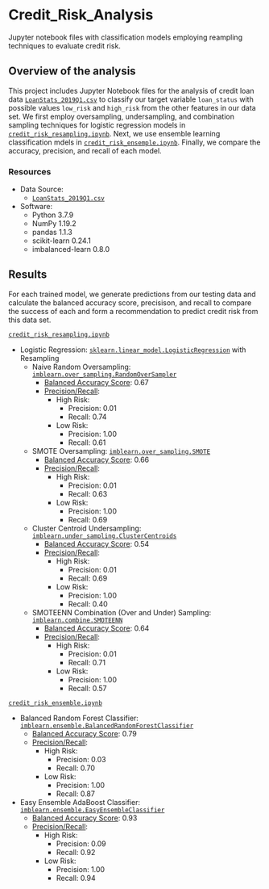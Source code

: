# Credit_Risk_Analysis
Jupyter notebook files with classification models employing reampling
techniques to evaluate credit risk.

## Overview of the analysis
This project includes Jupyter Notebook files for the analysis of credit loan
data [`LoanStats_2019Q1.csv`](LoanStats_2019Q1.csv) to classify our target
variable `loan_status` with possible values `low_risk` and `high_risk` from
the other features in our data set. We first employ oversampling,
undersampling, and combination sampling techniques for logistic regression
models in [`credit_risk_resampling.ipynb`](credit_risk_resampling.ipynb).
Next, we use ensemble learning classification mdels in
[`credit_risk_ensemple.ipynb`](credit_risk_ensemble.ipynb). Finally, we
compare the accuracy, precision, and recall of each model.

### Resources
- Data Source:
    - [`LoanStats_2019Q1.csv`](LoanStats_2019Q1.csv)
- Software:
    - Python 3.7.9
    - NumPy 1.19.2
    - pandas 1.1.3
    - scikit-learn 0.24.1
    - imbalanced-learn 0.8.0

## Results
For each trained model, we generate predictions from our testing data and
calculate the balanced accuracy score, precisison, and recall to compare the
success of each and form a recommendation to predict credit risk from this
data set.

[`credit_risk_resampling.ipynb`](credit_risk_resampling.ipynb)

- Logistic Regression: [`sklearn.linear_model.LogisticRegression`](https://scikit-learn.org/stable/modules/generated/sklearn.linear_model.LogisticRegression.html) with Resampling
    - Naive Random Oversampling: [`imblearn.over_sampling.RandomOverSampler`](https://imbalanced-learn.org/stable/references/generated/imblearn.over_sampling.RandomOverSampler.html)
        - [Balanced Accuracy Score](Images/ros_balanced_acc_score.png): 0.67
        - [Precision/Recall](Images/ros_prec_rec.png):
            - High Risk:
                - Precision: 0.01
                - Recall: 0.74
            - Low Risk:
                - Precision: 1.00
                - Recall: 0.61
    - SMOTE Oversampling: [`imblearn.over_sampling.SMOTE`](https://imbalanced-learn.org/stable/references/generated/imblearn.over_sampling.SMOTE.html)
        - [Balanced Accuracy Score](Images/SMOTE_balanced_acc_score.png): 0.66
        - [Precision/Recall](Images/SMOTE_prec_rec.png):
            - High Risk:
                - Precision: 0.01
                - Recall: 0.63
            - Low Risk:
                - Precision: 1.00
                - Recall: 0.69
    - Cluster Centroid Undersampling: [`imblearn.under_sampling.ClusterCentroids`](https://imbalanced-learn.org/stable/references/generated/imblearn.under_sampling.ClusterCentroids.html)
        - [Balanced Accuracy Score](Images/cc_balanced_acc_score.png): 0.54
        - [Precision/Recall](Images/cc_prec_rec.png):
            - High Risk:
                - Precision: 0.01
                - Recall: 0.69
            - Low Risk:
                - Precision: 1.00
                - Recall: 0.40
    - SMOTEENN Combination (Over and Under) Sampling: [`imblearn.combine.SMOTEENN`](https://imbalanced-learn.org/stable/references/generated/imblearn.combine.SMOTEENN.html)
        - [Balanced Accuracy Score](Images/SMOTEENN_balanced_acc_score.png): 0.64
        - [Precision/Recall](Images/SMOTEENN_prec_rec.png):
            - High Risk:
                - Precision: 0.01
                - Recall: 0.71
            - Low Risk:
                - Precision: 1.00
                - Recall: 0.57

[`credit_risk_ensemble.ipynb`](credit_risk_ensemble.ipynb)

- Balanced Random Forest Classifier: [`imblearn.ensemble.BalancedRandomForestClassifier`](https://imbalanced-learn.org/stable/references/generated/imblearn.ensemble.BalancedRandomForestClassifier.html)
    - [Balanced Accuracy Score](Images/brfc_balanced_acc_score.png): 0.79
    - [Precision/Recall](Images/brfc_prec_rec.png):
        - High Risk:
            - Precision: 0.03
            - Recall: 0.70
        - Low Risk:
            - Precision: 1.00
            - Recall: 0.87
- Easy Ensemble AdaBoost Classifier: [`imblearn.ensemble.EasyEnsembleClassifier`](https://imbalanced-learn.org/stable/references/generated/imblearn.ensemble.EasyEnsembleClassifier.html#imblearn.ensemble.EasyEnsembleClassifier)
    - [Balanced Accuracy Score](Images/eec_balanced_acc_score.png): 0.93
    - [Precision/Recall](Images/eec_prec_rec.png):
        - High Risk:
            - Precision: 0.09
            - Recall: 0.92
        - Low Risk:
            - Precision: 1.00
            - Recall: 0.94